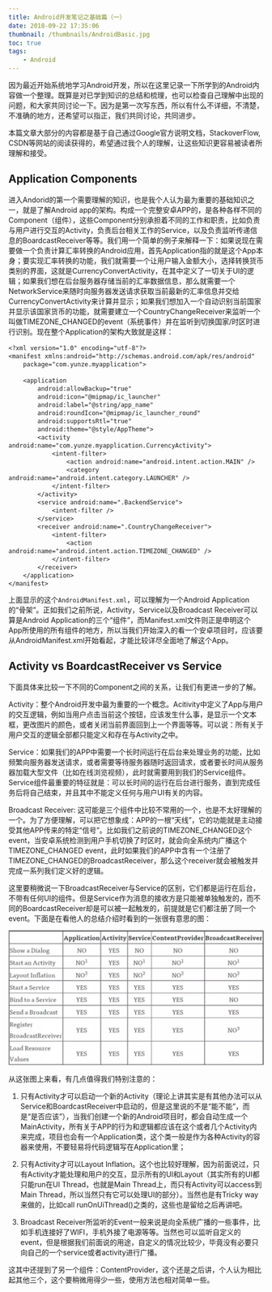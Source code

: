 ```yaml
---
title: Android开发笔记之基础篇（一）
date: 2018-09-22 17:35:06
thumbnail: /thumbnails/AndroidBasic.jpg
toc: true
tags:
    - Android
---
```


因为最近开始系统地学习Android开发，所以在这里记录一下所学到的Android内容做一个整理。既算是对已学到知识的总结和梳理，也可以检查自己理解中出现的问题，和大家共同讨论一下。因为是第一次写东西，所以有什么不详细，不清楚，不准确的地方，还希望可以指正，我们共同讨论，共同进步。

<!-- more -->

本篇文章大部分的内容都是基于自己通过Google官方说明文档，StackoverFlow, CSDN等网站的阅读获得的，希望通过我个人的理解，让这些知识更容易被读者所理解和接受。

## Application Components

进入Andorid的第一个需要理解的知识，也是我个人认为最为重要的基础知识之一，就是了解Android app的架构。构成一个完整安卓APP的，是各种各样不同的Component（组件），这些Component分别承担着不同的工作和职责，比如负责与用户进行交互的Activity，负责后台相关工作的Service，以及负责监听传递信息的BoardcastReceiver等等。我们用一个简单的例子来解释一下：如果说现在需要做一个负责计算汇率转换的Android应用，首先Application指的就是这个App本身；要实现汇率转换的功能，我们就需要一个让用户输入金额大小，选择转换货币类别的界面，这就是CurrencyConvertActivity，在其中定义了一切关于UI的逻辑；如果我们想在后台服务器存储当前的汇率数据信息，那么就需要一个NetworkService来随时向服务器发送请求获取当前最新的汇率信息并交给CurrencyConvertActivity来计算并显示；如果我们想加入一个自动识别当前国家并显示该国家货币的功能，就需要建立一个CountryChangeReceiver来监听一个叫做TIMEZONE_CHANGED的event（系统事件）并在监听到切换国家/时区时进行识别。现在整个Application的架构大致就是这样：

```
<?xml version="1.0" encoding="utf-8"?>
<manifest xmlns:android="http://schemas.android.com/apk/res/android"
    package="com.yunze.myapplication">

    <application
        android:allowBackup="true"
        android:icon="@mipmap/ic_launcher"
        android:label="@string/app_name"
        android:roundIcon="@mipmap/ic_launcher_round"
        android:supportsRtl="true"
        android:theme="@style/AppTheme">
        <activity android:name="com.yunze.myapplication.CurrencyActivity">
            <intent-filter>
                <action android:name="android.intent.action.MAIN" />
                <category android:name="android.intent.category.LAUNCHER" />
            </intent-filter>
        </activity>
        <service android:name=".BackendService">
            <intent-filter />
        </service>
        <receiver android:name=".CountryChangeReceiver">
            <intent-filter>
                <action android:name="android.intent.action.TIMEZONE_CHANGED" />
            </intent-filter>
        </receiver>
    </application>
</manifest>
```

上面显示的这个`AndroidManifest.xml`，可以理解为一个Android Application的“骨架”。正如我们之前所说，Activity，Service以及Broadcast Receiver可以算是Android Application的三个“组件”，而Manifest.xml文件则正是申明这个App所使用的所有组件的地方，所以当我们开始深入的看一个安卓项目时，应该要从AndroidManifest.xml开始看起，才能比较详尽全面地了解这个App。

## Activity vs BoardcastReceiver vs Service

下面具体来比较一下不同的Component之间的关系，让我们有更进一步的了解。

Activity：整个Android开发中最为重要的一个概念。Acitivity中定义了App与用户的交互逻辑，例如当用户点击当前这个按钮，应该发生什么事，是显示一个文本框，更改图片的颜色，或者关闭当前界面回到上一个界面等等。可以说：所有关于用户交互的逻辑全部都只能定义和存在与Activity之中。

Service：如果我们的APP中需要一个长时间运行在后台来处理业务的功能，比如频繁向服务器发送请求，或者需要等待服务器随时返回请求，或者要长时间从服务器加载大型文件（比如在线浏览视频），此时就需要用到我们的Service组件。Service组件最重要的特征就是：可以长时间的运行在后台进行服务，直到完成任务后将自己结束，并且其中不能定义任何与用户UI有关的内容。

Broadcast Receiver: 这可能是三个组件中比较不常用的一个，也是不太好理解的一个。为了方便理解，可以把它想象成：APP的一根“天线”，它的功能就是主动接受其他APP传来的特定“信号”。比如我们之前说的TIMEZONE_CHANGED这个event，当安卓系统检测到用户手机切换了时区时，就会向全系统内广播这个TIMEZONE_CHANGED event，此时如果我们的APP中含有一个注册了TIMEZONE_CHANGED的BroadcastReceiver，那么这个receiver就会被触发并完成一系列我们定义好的逻辑。

这里要稍微说一下BroadcastReceiver与Service的区别，它们都是运行在后台，不带有任何UI的组件。但是Service作为消息的接收方是只能被单独触发的，而不同的BoardcastReceiver却是可以被一起触发的，前提就是它们都注册了同一个event。下面是在看他人的总结介绍时看到的一张很有意思的图：

![](https://raw.githubusercontent.com/Yunze-Li/BlogPictures/master/BlogPictures/pictures/AndroidComponents.png?token=AOJCUF6JTVXEDNHQWFOX7T265W7AC)

从这张图上来看，有几点值得我们特别注意的：

1. 只有Activity才可以启动一个新的Activity（理论上讲其实是有其他办法可以从Service和BoardcastReceiver中启动的，但是这里说的不是“能不能”，而是“是否应该”），当我们创建一个新的Android项目时，都会自动生成一个MainActivity，所有关于APP的行为和逻辑都应该在这个或者几个Activity内来完成，项目也会有一个Application类，这个类一般是作为各种Activity的容器来使用，不要轻易将代码逻辑写在Application里；

2. 只有Activity才可以Layout Inflation。这个也比较好理解，因为前面说过，只有Activity才能处理和用户的交互，显示所有的UI和Layout（其实所有的UI都只能run在UI Thread，也就是Main Thread上，而只有Activity可以access到Main Thread，所以当然只有它可以处理UI的部分）。当然也是有Tricky way来做的，比如call runOnUiThread()之类的，这些也是留给之后再讲吧。

3. Broadcast Receiver所监听的Event一般来说是向全系统广播的一些事件，比如手机连接好了WIFI，手机外接了电源等等。当然也可以监听自定义的event，但是根据我们前面说的用途，自定义的情况比较少，毕竟没有必要只向自己的一个service或者activity进行广播。

这其中还提到了另一个组件：ContentProvider，这个还是之后讲，个人认为相比起其他三个，这个要稍微用得少一些，使用方法也相对简单一些。
